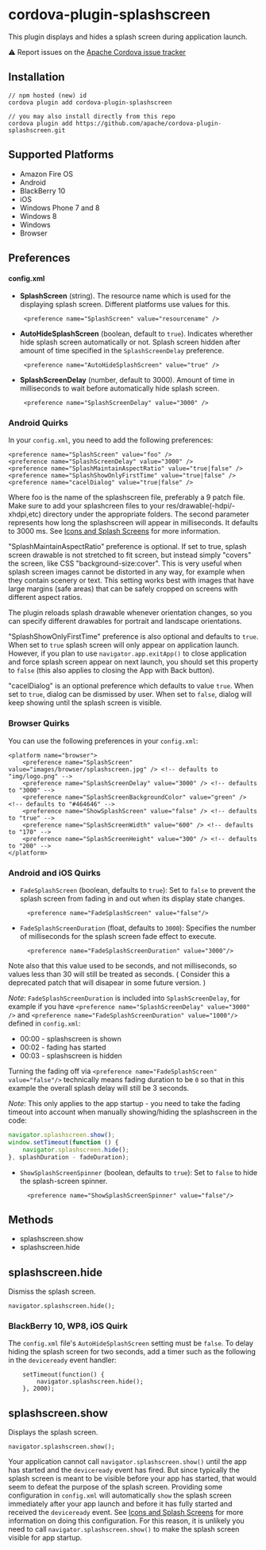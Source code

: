 <!--
# license: Licensed to the Apache Software Foundation (ASF) under one
#         or more contributor license agreements.  See the NOTICE file
#         distributed with this work for additional information
#         regarding copyright ownership.  The ASF licenses this file
#         to you under the Apache License, Version 2.0 (the
#         "License"); you may not use this file except in compliance
#         with the License.  You may obtain a copy of the License at
#
#           http://www.apache.org/licenses/LICENSE-2.0
#
#         Unless required by applicable law or agreed to in writing,
#         software distributed under the License is distributed on an
#         "AS IS" BASIS, WITHOUT WARRANTIES OR CONDITIONS OF ANY
#         KIND, either express or implied.  See the License for the
#         specific language governing permissions and limitations
#         under the License.
-->

# cordova-plugin-splashscreen

This plugin displays and hides a splash screen during application launch.

:warning: Report issues on the [Apache Cordova issue tracker](https://issues.apache.org/jira/issues/?jql=project%20%3D%20CB%20AND%20status%20in%20%28Open%2C%20%22In%20Progress%22%2C%20Reopened%29%20AND%20resolution%20%3D%20Unresolved%20AND%20component%20%3D%20%22Plugin%20Splashscreen%22%20ORDER%20BY%20priority%20DESC%2C%20summary%20ASC%2C%20updatedDate%20DESC)

## Installation

    // npm hosted (new) id
    cordova plugin add cordova-plugin-splashscreen

    // you may also install directly from this repo
    cordova plugin add https://github.com/apache/cordova-plugin-splashscreen.git

## Supported Platforms

- Amazon Fire OS
- Android
- BlackBerry 10
- iOS
- Windows Phone 7 and 8
- Windows 8
- Windows
- Browser

## Preferences

#### config.xml

-  __SplashScreen__ (string). The resource name which is used for the displaying splash screen. Different platforms use values for this.

        <preference name="SplashScreen" value="resourcename" />

-  __AutoHideSplashScreen__ (boolean, default to `true`). Indicates wherether hide splash screen automatically or not. Splash screen hidden after amount of time specified in the `SplashScreenDelay` preference.

        <preference name="AutoHideSplashScreen" value="true" />

-  __SplashScreenDelay__ (number, default to 3000). Amount of time in milliseconds to wait before automatically hide splash screen.

        <preference name="SplashScreenDelay" value="3000" />


### Android Quirks

In your `config.xml`, you need to add the following preferences:

    <preference name="SplashScreen" value="foo" />
    <preference name="SplashScreenDelay" value="3000" />
    <preference name="SplashMaintainAspectRatio" value="true|false" />
    <preference name="SplashShowOnlyFirstTime" value="true|false" />
    <preference name="cacelDialog" value="true|false" />

Where foo is the name of the splashscreen file, preferably a 9 patch file. Make sure to add your splashcreen files to your res/drawable(-hdpi/-xhdpi,etc) directory under the appropriate folders. The second parameter represents how long the splashscreen will appear in milliseconds. It defaults to 3000 ms. See [Icons and Splash Screens](http://cordova.apache.org/docs/en/edge/config_ref_images.md.html)
for more information.

"SplashMaintainAspectRatio" preference is optional. If set to true, splash screen drawable is not stretched to fit screen, but instead simply "covers" the screen, like CSS "background-size:cover". This is very useful when splash screen images cannot be distorted in any way, for example when they contain scenery or text. This setting works best with images that have large margins (safe areas) that can be safely cropped on screens with different aspect ratios.

The plugin reloads splash drawable whenever orientation changes, so you can specify different drawables for portrait and landscape orientations.

"SplashShowOnlyFirstTime" preference is also optional and defaults to `true`. When set to `true` splash screen will only appear on application launch. However, if you plan to use `navigator.app.exitApp()` to close application and force splash screen appear on next launch, you should set this property to `false` (this also applies to closing the App with Back button).

"cacelDialog" is an optional preference which defaults to value `true`. When set to `true`, dialog can be dismissed by user. When set to `false`, dialog will keep showing until the splash screen is visible.
### Browser Quirks

You can use the following preferences in your `config.xml`:

    <platform name="browser">
        <preference name="SplashScreen" value="images/browser/splashscreen.jpg" /> <!-- defaults to "img/logo.png" -->
        <preference name="SplashScreenDelay" value="3000" /> <!-- defaults to "3000" -->
        <preference name="SplashScreenBackgroundColor" value="green" /> <!-- defaults to "#464646" -->
        <preference name="ShowSplashScreen" value="false" /> <!-- defaults to "true" -->
        <preference name="SplashScreenWidth" value="600" /> <!-- defaults to "170" -->
        <preference name="SplashScreenHeight" value="300" /> <!-- defaults to "200" -->
    </platform>


### Android and iOS Quirks

- `FadeSplashScreen` (boolean, defaults to `true`): Set to `false` to
  prevent the splash screen from fading in and out when its display
  state changes.

        <preference name="FadeSplashScreen" value="false"/>

- `FadeSplashScreenDuration` (float, defaults to `3000`): Specifies the
  number of milliseconds for the splash screen fade effect to execute.

        <preference name="FadeSplashScreenDuration" value="3000"/>

Note also that this value used to be seconds, and not milliseconds, so values less than 30 will still be treated as seconds. ( Consider this a deprecated patch that will disapear in some future version. )

_Note_: `FadeSplashScreenDuration` is included into `SplashScreenDelay`, for example if you have `<preference name="SplashScreenDelay" value="3000" />` and `<preference name="FadeSplashScreenDuration" value="1000"/>` defined in `config.xml`:

- 00:00 - splashscreen is shown
- 00:02 - fading has started
- 00:03 - splashscreen is hidden

Turning the fading off via `<preference name="FadeSplashScreen" value="false"/>` technically means fading duration to be `0` so that in this example the overall splash delay will still be 3 seconds.

_Note_: This only applies to the app startup - you need to take the fading timeout into account when manually showing/hiding the splashscreen in the code:

```javascript
navigator.splashscreen.show();
window.setTimeout(function () {
    navigator.splashscreen.hide();
}, splashDuration - fadeDuration);
```

- `ShowSplashScreenSpinner` (boolean, defaults to `true`): Set to `false`
  to hide the splash-screen spinner.

        <preference name="ShowSplashScreenSpinner" value="false"/>

## Methods

- splashscreen.show
- splashscreen.hide

## splashscreen.hide

Dismiss the splash screen.

    navigator.splashscreen.hide();


### BlackBerry 10, WP8, iOS Quirk

The `config.xml` file's `AutoHideSplashScreen` setting must be
`false`. To delay hiding the splash screen for two seconds, add a
timer such as the following in the `deviceready` event handler:

        setTimeout(function() {
            navigator.splashscreen.hide();
        }, 2000);

## splashscreen.show

Displays the splash screen.

    navigator.splashscreen.show();


Your application cannot call `navigator.splashscreen.show()` until the app has
started and the `deviceready` event has fired. But since typically the splash
screen is meant to be visible before your app has started, that would seem to
defeat the purpose of the splash screen.  Providing some configuration in
`config.xml` will automatically `show` the splash screen immediately after your
app launch and before it has fully started and received the `deviceready`
event. See [Icons and Splash Screens](http://cordova.apache.org/docs/en/edge/config_ref_images.md.html)
for more information on doing this configuration. For this reason, it is
unlikely you need to call `navigator.splashscreen.show()` to make the splash
screen visible for app startup.
